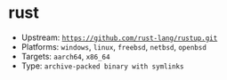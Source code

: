 # rust
- Upstream: [`https://github.com/rust-lang/rustup.git`](https://github.com/rust-lang/rustup.git)
- Platforms: `windows`, `linux`, `freebsd`, `netbsd`, `openbsd`
- Targets: `aarch64`, `x86_64`
- Type: `archive-packed binary with symlinks`